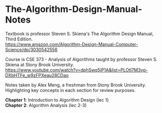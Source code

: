 # The-Algorithm-Design-Manual-Notes

Textbook is professor Steven S. Skiena's The Algorithm Design Manual, Third Edition. <br />
https://www.amazon.com/Algorithm-Design-Manual-Computer-Science/dp/3030542556

Course is CSE 373 - Analysis of Algorithms taught by professor Steven S. Skiena at Stony Brook University.<br />
https://www.youtube.com/watch?v=dphSwq5jP1A&list=PLOtl7M3yp-DXbHTFe_w9zFPXeau28CDao

Notes taken by Alex Meng, a freshman from Stony Brook University. Highlighting key concepts in each section for review purposes.

**Chapter 1**: Introduction to Algorithm Design (lec 1) <br />
**Chapter 2**: Algorithm Analysis               (lec 2-3)
